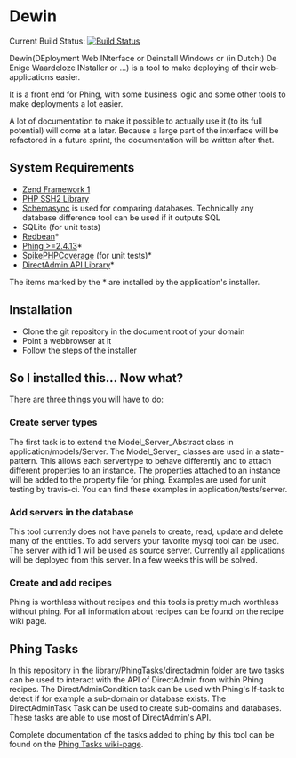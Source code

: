 # Dewin

Current Build Status:
[![Build Status](https://travis-ci.org/rbrouwer/dewin.png?branch=master)](https://travis-ci.org/rbrouwer/dewin)

Dewin(DEployment Web INterface or Deinstall Windows or (in Dutch:) De Enige Waardeloze INstaller or ...) is a tool to make deploying of their web-applications easier.

It is a front end for Phing, with some business logic and some other tools to make deployments a lot easier.

A lot of documentation to make it possible to actually use it (to its full potential) will come at a later. Because a large part of the interface will be refactored in a future sprint, the documentation will be written after that.

## System Requirements
* [Zend Framework 1](http://framework.zend.com/downloads/latest#ZF1)
* [PHP SSH2 Library](http://www.php.net/manual/en/book.ssh2.php)
* [Schemasync](http://schemasync.org/) is used for comparing databases. Technically any database difference tool can be used if it outputs SQL
* SQLite (for unit tests)
* [Redbean](http://www.redbeanphp.com/)*
* [Phing >=2.4.13](http://www.phing.info/)*
* [SpikePHPCoverage](http://sourceforge.net/projects/phpcoverage/) (for unit tests)*
* [DirectAdmin API Library](http://forum.directadmin.com/showthread.php?t=258)*

The items marked by the * are installed by the application's installer.

## Installation
* Clone the git repository in the document root of your domain
* Point a webbrowser at it
* Follow the steps of the installer

## So I installed this... Now what?
There are three things you will have to do:

### Create server types 
The first task is to extend the Model_Server_Abstract class in application/models/Server.
The Model_Server_ classes are used in a state-pattern. This allows each servertype to behave differently and to attach different properties to an instance.
The properties attached to an instance will be added to the property file for phing.
Examples are used for unit testing by travis-ci. You can find these examples in application/tests/server.

### Add servers in the database
This tool currently does not have panels to create, read, update and delete many of the entities. To add servers your favorite mysql tool can be used.
The server with id 1 will be used as source server. Currently all applications will be deployed from this server. In a few weeks this will be solved.

### Create and add recipes
Phing is worthless without recipes and this tools is pretty much worthless without phing. For all information about recipes can be found on the recipe wiki page.

## Phing Tasks
In this repository in the library/PhingTasks/directadmin folder are two tasks can be used to interact with the API of DirectAdmin from within Phing recipes.
The DirectAdminCondition task can be used with Phing's If-task to detect if for example a sub-domain or database exists.
The DirectAdminTask Task can be used to create sub-domains and databases.
These tasks are able to use most of DirectAdmin's API.

Complete documentation of the tasks added to phing by this tool can be found on the [Phing Tasks wiki-page](https://github.com/rbrouwer/dewin/wiki/Phing-Tasks).